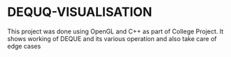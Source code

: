 # DEQUQ-VISUALISATION
This project was done using OpenGL and C++ as part of College Project.
It shows working of DEQUE and its various operation and also take care of edge cases
